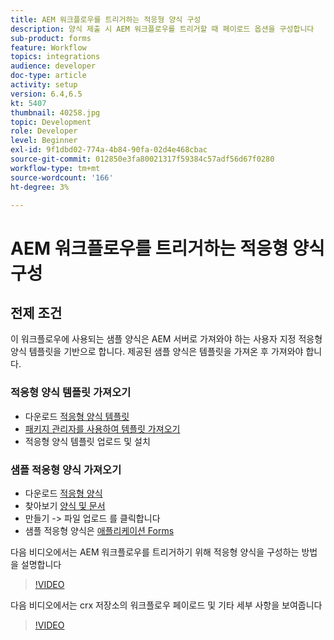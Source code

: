 ```yaml
---
title: AEM 워크플로우를 트리거하는 적응형 양식 구성
description: 양식 제출 시 AEM 워크플로우를 트리거할 때 페이로드 옵션을 구성합니다
sub-product: forms
feature: Workflow
topics: integrations
audience: developer
doc-type: article
activity: setup
version: 6.4,6.5
kt: 5407
thumbnail: 40258.jpg
topic: Development
role: Developer
level: Beginner
exl-id: 9f1dbd02-774a-4b84-90fa-02d4e468cbac
source-git-commit: 012850e3fa80021317f59384c57adf56d67f0280
workflow-type: tm+mt
source-wordcount: '166'
ht-degree: 3%

---
```


# AEM 워크플로우를 트리거하는 적응형 양식 구성

## 전제 조건

이 워크플로우에 사용되는 샘플 양식은 AEM 서버로 가져와야 하는 사용자 지정 적응형 양식 템플릿을 기반으로 합니다. 제공된 샘플 양식은 템플릿을 가져온 후 가져와야 합니다.

### 적응형 양식 템플릿 가져오기

* 다운로드 [적응형 양식 템플릿](assets/af-form-template.zip)
* [패키지 관리자를 사용하여 템플릿 가져오기](http://localhost:4502/crx/packmgr/index.jsp)
* 적응형 양식 템플릿 업로드 및 설치

### 샘플 적응형 양식 가져오기

* 다운로드 [적응형 양식](assets/peak-application-form.zip)
* 찾아보기 [양식 및 문서](http://localhost:4502/aem/forms.html/content/dam/formsanddocuments)
* 만들기 -> 파일 업로드 를 클릭합니다
* 샘플 적응형 양식은 [애플리케이션 Forms](http://localhost:4502/aem/forms.html/content/dam/formsanddocuments/applicationforms)

다음 비디오에서는 AEM 워크플로우를 트리거하기 위해 적응형 양식을 구성하는 방법을 설명합니다
>[!VIDEO](https://video.tv.adobe.com/v/40258/?quality=9&learn=on)

다음 비디오에서는 crx 저장소의 워크플로우 페이로드 및 기타 세부 사항을 보여줍니다

>[!VIDEO](https://video.tv.adobe.com/v/40259/?quality=9&learn=on)
